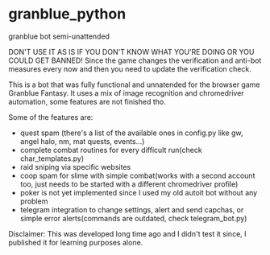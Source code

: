 # granblue_python
granblue bot semi-unattended

DON'T USE IT AS IS IF YOU DON'T KNOW WHAT YOU'RE DOING OR YOU COULD GET BANNED! Since the game changes the verification and anti-bot measures every now and then you need to update the verification check.

This is a bot that was fully functional and unnatended for the browser game Granblue Fantasy. It uses a mix of image recognition and chromedriver automation, some features are not finished tho.

Some of the features are:
- quest spam (there's a list of the available ones in config.py like gw, angel halo, nm, mat quests, events...)
- complete combat routines for every difficult run(check char_templates.py)
- raid sniping via specific websites
- coop spam for slime with simple combat(works with a second account too, just needs to be started with a different chromedriver profile)
- poker is not yet implemented since I used my old autoit bot without any problem
- telegram integration to change settings, alert and send capchas, or simple error alerts(commands are outdated, check telegram_bot.py)

Disclaimer: This was developed long time ago and I didn't test it since, I published it for learning purposes alone.
